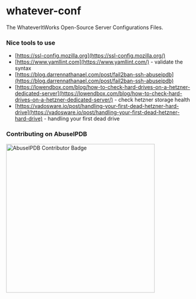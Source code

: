 # whatever-conf
The WhateverItWorks Open-Source Server Configurations Files.



### Nice tools to use

- [https://ssl-config.mozilla.org](https://ssl-config.mozilla.org/)
- [https://www.yamllint.com](https://www.yamllint.com/) - validate the syntax
- [https://blog.darrennathanael.com/post/fail2ban-ssh-abuseipdb](https://blog.darrennathanael.com/post/fail2ban-ssh-abuseipdb)
- [https://lowendbox.com/blog/how-to-check-hard-drives-on-a-hetzner-dedicated-server](https://lowendbox.com/blog/how-to-check-hard-drives-on-a-hetzner-dedicated-server/) - check hetzner storage health
- [https://vadosware.io/post/handling-your-first-dead-hetzner-hard-drive](https://vadosware.io/post/handling-your-first-dead-hetzner-hard-drive) - handling your first dead drive

### Contributing on AbuseIPDB
<a href="https://www.abuseipdb.com/user/118422" title="AbuseIPDB is an IP address blacklist for webmasters and sysadmins to report IP addresses engaging in abusive behavior on their networks">
	<img src="https://www.abuseipdb.com/contributor/118422.svg" alt="AbuseIPDB Contributor Badge" style="width: 401px;">
</a>
